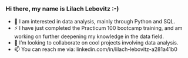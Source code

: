 ### Hi there, my name is Lilach Lebovitz :-)
- 🌱 I am interested in data analysis, mainly through Python and SQL.
- ⚡ I have just completed the Practicum 100 bootcamp training, and am working on further deepening my knowledge in the data field.
- 👯 I’m looking to collaborate on cool projects involving data analysis.
- 📫 You can reach me via: linkedin.com/in/lilach-lebovitz-a281a41b0



<!--
**Lilachlebo/Lilachlebo** is a ✨ _special_ ✨ repository because its `README.md` (this file) appears on your GitHub profile.

Here are some ideas to get you started:

- 🔭 I’m currently working on ...
- 🌱 I’m currently learning ...
- 👯 I’m looking to collaborate on ...
- 🤔 I’m looking for help with ...
- 💬 Ask me about ...
- 📫 How to reach me: ...
- 😄 Pronouns: ...
- ⚡ Fun fact: ...
-->
